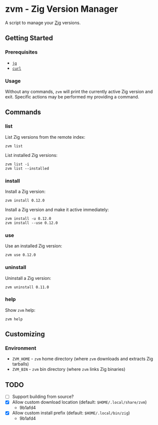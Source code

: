 # zvm - Zig Version Manager

A script to manage your [Zig](https://Ziglang.org) versions.

## Getting Started

### Prerequisites

- [`jq`](https://jqlang.github.io/jq/)
- [`curl`](https://curl.se/download.html)

### Usage

Without any commands, `zvm` will print the currently active Zig version and
exit. Specific actions may be performed my providing a command.

## Commands

### list

List Zig versions from the remote index:
```shell
zvm list
```

List installed Zig versions:
```shell
zvm list -i
zvm list --installed
```

### install

Install a Zig version:
```shell
zvm install 0.12.0
```

Install a Zig version and make it active immediately:
```shell
zvm install -u 0.12.0
zvm install --use 0.12.0
```

### use

Use an installed Zig version:
```shell
zvm use 0.12.0
```

### uninstall

Uninstall a Zig version:
```shell
zvm uninstall 0.11.0
```

### help

Show `zvm` help:
```shell
zvm help
```

## Customizing

### Environment

- `ZVM_HOME` - `zvm` home directory (where `zvm` downloads and extracts Zig tarballs)
- `ZVM_BIN` - `zvm` bin directory (where `zvm` links Zig binaries)

## TODO

- [ ] Support building from source?
- [x] Allow custom download location (default: `$HOME/.local/share/zvm`)
    - 9b1afd4
- [x] Allow custom install prefix (default: `$HOME/.local/bin/zig`)
    - 9b1afd4
